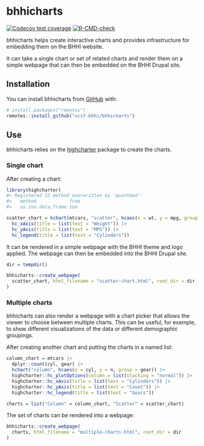 
<!-- README.md is generated from README.Rmd. Please edit that file -->

# bhhicharts

<!-- badges: start -->

[![Codecov test
coverage](https://codecov.io/gh/ucsf-bhhi/bhhicharts/branch/main/graph/badge.svg)](https://app.codecov.io/gh/ucsf-bhhi/bhhicharts?branch=main)
[![R-CMD-check](https://github.com/ucsf-bhhi/bhhicharts/actions/workflows/R-CMD-check.yaml/badge.svg)](https://github.com/ucsf-bhhi/bhhicharts/actions/workflows/R-CMD-check.yaml)
<!-- badges: end -->

bhhicharts helps create interactive charts and provides infrastructure
for embedding them on the BHHI website.

It can take a single chart or set of related charts and render them on a
simple webpage that can then be embedded on the BHHI Drupal site.

## Installation

You can install bhhicharts from
[GitHub](https://github.com/ucsf-bhhi/bhhicharts) with:

``` r
# install.packages("remotes")
remotes::install_github("ucsf-bhhi/bhhicharts")
```

## Use

bhhicharts relies on the [highcharter](https://jkunst.com/highcharter/)
package to create the charts.

### Single chart

After creating a chart:

``` r
library(highcharter)
#> Registered S3 method overwritten by 'quantmod':
#>   method            from
#>   as.zoo.data.frame zoo

scatter_chart = hchart(mtcars, "scatter", hcaes(x = wt, y = mpg, group = cyl)) |> 
  hc_xAxis(title = list(text = "Weight")) |>
  hc_yAxis(title = list(text = "MPG")) |>
  hc_legend(title = list(text = "Cylinders"))
```

It can be rendered in a simple webpage with the BHHI theme and logo
applied. The webpage can then be embedded into the BHHI Drupal site.

``` r
dir = tempdir()

bhhicharts::create_webpage(
  scatter_chart, html_filename = "scatter-chart.html", root_dir = dir
)
```

### Multiple charts

bhhicharts can also render a webpage with a chart picker that allows the
viewer to choose between multiple charts. This can be useful, for
example, to show different visualizations of the data or different
demographic groupings.

After creating another chart and putting the charts in a named list:

``` r
column_chart = mtcars |>
  dplyr::count(cyl, gear) |> 
  hchart("column", hcaes(x = cyl, y = n, group = gear)) |>
  highcharter::hc_plotOptions(column = list(stacking = "normal")) |> 
  highcharter::hc_xAxis(title = list(text = "Cylinders")) |>  
  highcharter::hc_yAxis(title = list(text = "Count")) |>
  highcharter::hc_legend(title = list(text = "Gears"))

charts = list("Column" = column_chart, "Scatter" = scatter_chart)
```

The set of charts can be rendered into a webpage:

``` r
bhhicharts::create_webpage(
  charts, html_filename = "multiple-charts.html", root_dir = dir
)
```
